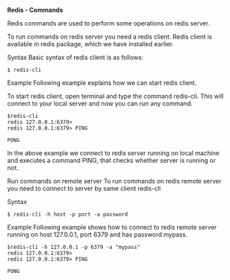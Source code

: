 **Redis - Commands**

Redis commands are used to perform some operations on redis server.

To run commands on redis server you need a redis client. Redis client is available in redis package, which we have installed earlier.

Syntax
Basic syntax of redis client is as follows:
```
$ redis-cli

```

Example
Following example explains how we can start redis client.

To start redis client, open terminal and type the command redis-cli. This will connect to your local server and now you can run any command.
```
$redis-cli
redis 127.0.0.1:6379>
redis 127.0.0.1:6379> PING

PONG
```

In the above example we connect to redis server running on local machine and executes a command PING, that checks whether server is running or not.

Run commands on remote server
To run commands on redis remote server you need to connect to server by same client redis-cli

Syntax
```
$ redis-cli -h host -p port -a password
```

Example
Following example shows how to connect to redis remote server running on host 127.0.0.1, port 6379 and has password mypass.
```
$redis-cli -h 127.0.0.1 -p 6379 -a "mypass"
redis 127.0.0.1:6379>
redis 127.0.0.1:6379> PING

PONG
```
